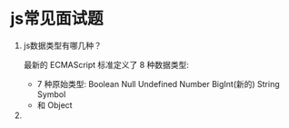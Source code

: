 # js常见面试题

1. js数据类型有哪几种？

   最新的 ECMAScript 标准定义了 8 种数据类型:

   - 7 种原始类型:
     Boolean
     Null
     Undefined
     Number
     BigInt(新的)
     String
     Symbol 
   - 和 Object

2. 
